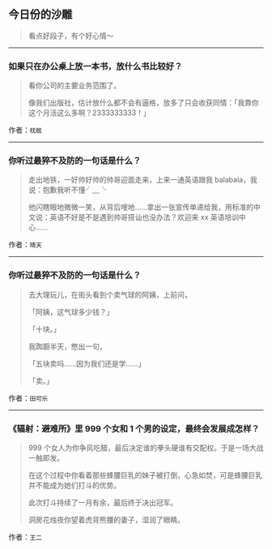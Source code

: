 ## 今日份的沙雕

> 看点好段子，有个好心情～


 
---

### 如果只在办公桌上放一本书，放什么书比较好？

> 看你公司的主要业务范围了。
> 
> 像我们出版社，估计放什么都不会有逼格，放多了只会收获同情：「我靠你这个月活这么多啊？2333333333！」


作者：`枕舷`

---

### 你听过最猝不及防的一句话是什么？

> 走出地铁，一好帅好帅的帅哥迎面走来，上来一通英语跟我 balabala，我说：抱歉我听不懂╯﹏╰
> 
> 他闪瞎眼地微微一笑，从背后嗖地……拿出一张宣传单递给我，用标准的中文说：英语不好是不是遇到帅哥搭讪也没办法？欢迎来 xx 英语培训中心……


作者：`晴天`

---

### 你听过最猝不及防的一句话是什么？

> 去大理玩儿，在街头看到个卖气球的阿姨，上前问，
> 
> 「阿姨，这气球多少钱？」
> 
> 「十块。」
> 
> 我踟蹰半天，憋出一句，
> 
> 「五块卖吗……因为我们还是学……」
> 
> 「卖。」


作者：`田可乐`

---

### 《辐射：避难所》里 999 个女和 1 个男的设定，最终会发展成怎样？

> 999 个女人为你争风吃醋，最后决定谁的拳头硬谁有交配权。于是一场大战一触即发。
> 
> 在这个过程中你看着那些蜂腰巨乳的妹子被打倒，心急如焚，可是蜂腰巨乳并不能成为她们打斗的优势。
> 
> 此次打斗持续了一月有余，最后终于决出冠军。
> 
> 洞房花烛夜你望着虎背熊腰的妻子，湿润了眼睛。


作者：`王二`